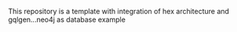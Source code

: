 This repository is a template with integration of hex architecture and gqlgen...neo4j as database example